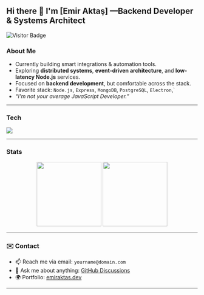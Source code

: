 ## Hi there 👋 I'm [Emir Aktaş] —Backend Developer & Systems Architect


![Visitor Badge](https://komarev.com/ghpvc/?username=soleroks&style=flat-square&color=blue)

###  About Me

-  Currently building smart integrations & automation tools.
-  Exploring **distributed systems**, **event-driven architecture**, and **low-latency Node.js** services.
-  Focused on **backend development**, but comfortable across the stack.
-  Favorite stack: `Node.js`, `Express`, `MongoDB`, `PostgreSQL`, `Electron`,`
-  _“I'm not your average JavaScript Developer.”_

---

### Tech

<p>
  <img src="https://skillicons.dev/icons?i=nodejs,c,express,mongodb,postgres,sqlite,redis,js,ts,bash,linux" />
</p>

---

###  Stats

<p align="center">
  <img src="https://github-readme-stats.vercel.app/api?username=soleroks&show_icons=true&theme=radical" height="170"/>
  <img src="https://github-readme-stats.vercel.app/api/top-langs/?username=soleroks&layout=compact&theme=radical" height="170"/>
</p>

---

### ✉️ Contact

- 📫 Reach me via email: `yourname@domain.com`
- 💬 Ask me about anything: [GitHub Discussions](https://github.com/soleroks/soleroks/discussions)
- 🌍 Portfolio: [emiraktas.dev](https://emiraktas.dev)

---




